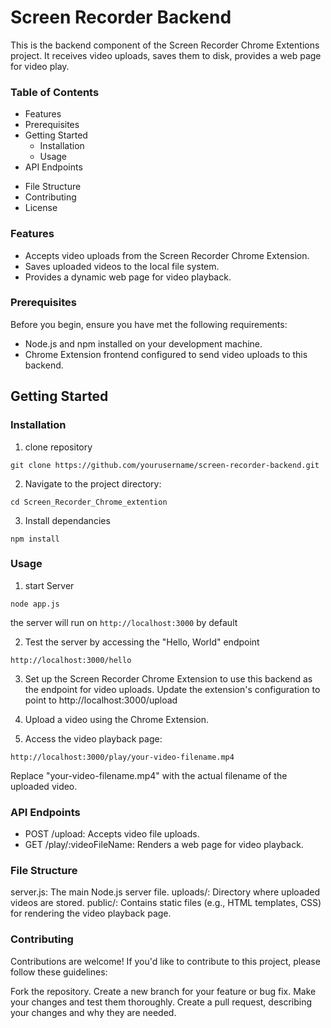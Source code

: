 # Screen Recorder Backend

This is the backend component of the Screen Recorder Chrome Extentions project. It receives video uploads, saves them to disk, provides a web page for video play.

### Table of Contents

- Features
- Prerequisites
- Getting Started
  - Installation
  - Usage
- API Endpoints

* File Structure
* Contributing
* License

### Features

- Accepts video uploads from the Screen Recorder Chrome Extension.
- Saves uploaded videos to the local file system.
- Provides a dynamic web page for video playback.

### Prerequisites

Before you begin, ensure you have met the following requirements:

- Node.js and npm installed on your development machine.
- Chrome Extension frontend configured to send video uploads to this backend.

## Getting Started

### Installation

1. clone repository

```
git clone https://github.com/yourusername/screen-recorder-backend.git

```

2. Navigate to the project directory:

```
cd Screen_Recorder_Chrome_extention

```

3. Install dependancies

```
npm install

```

### Usage

1. start Server

```
node app.js

```

the server will run on `http://localhost:3000` by default

2. Test the server by accessing the "Hello, World" endpoint

```
http://localhost:3000/hello

```

3. Set up the Screen Recorder Chrome Extension to use this backend as the endpoint for video uploads. Update the extension's configuration to point to http://localhost:3000/upload

4. Upload a video using the Chrome Extension.

5. Access the video playback page:

```
http://localhost:3000/play/your-video-filename.mp4

```

Replace "your-video-filename.mp4" with the actual filename of the uploaded video.

### API Endpoints

- POST /upload: Accepts video file uploads.
- GET /play/:videoFileName: Renders a web page for video playback.

### File Structure

server.js: The main Node.js server file.
uploads/: Directory where uploaded videos are stored.
public/: Contains static files (e.g., HTML templates, CSS) for rendering the video playback page.

### Contributing

Contributions are welcome! If you'd like to contribute to this project, please follow these guidelines:

Fork the repository.
Create a new branch for your feature or bug fix.
Make your changes and test them thoroughly.
Create a pull request, describing your changes and why they are needed.
